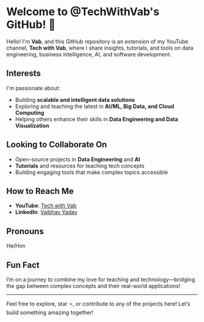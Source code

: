 # Welcome to @TechWithVab's GitHub! 👋

Hello! I'm **Vab**, and this GitHub repository is an extension of my YouTube channel, **Tech with Vab**, where I share insights, tutorials, and tools on data engineering, business intelligence, AI, and software development.

## Interests
I'm passionate about:  
- Building **scalable and intelligent data solutions**  
- Exploring and teaching the latest in **AI/ML, Big Data, and Cloud Computing**  
- Helping others enhance their skills in **Data Engineering and Data Visualization**  

## Looking to Collaborate On
- Open-source projects in **Data Engineering** and **AI**
- **Tutorials** and resources for teaching tech concepts
- Building engaging tools that make complex topics accessible

## How to Reach Me
- **YouTube**: [Tech with Vab](https://www.youtube.com/channel/UCApxzqTcVNMsEfndDa1rajw)  
- **LinkedIn**: [Vaibhav Yadav](https://in.linkedin.com/in/iyadavvaibhav)

## Pronouns  
He/Him  

## Fun Fact  
I’m on a journey to combine my love for teaching and technology—bridging the gap between complex concepts and their real-world applications!  

---

Feel free to explore, star ⭐, or contribute to any of the projects here! Let’s build something amazing together!
